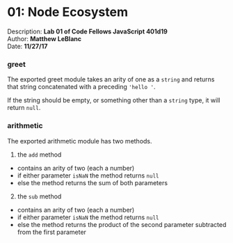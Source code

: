 # 01: Node Ecosystem
Description: **Lab 01 of Code Fellows JavaScript 401d19** </br>
Author: **Matthew LeBlanc** </br>
Date: **11/27/17**

### greet
The exported greet module takes an arity of one as a `string` and returns that string concatenated with a preceding `'hello '`.

If the string should be empty, or something other than a `string` type, it will return `null`.

### arithmetic
The exported arithmetic module has two methods.
1. the `add` method
  - contains an arity of two (each a number)
  - if either parameter `isNaN` the method returns `null`
  - else the method returns the sum of both parameters
2. the `sub` method
  - contains an arity of two (each a number)
  - if either parameter `isNaN` the method returns `null`
  - else the method returns the product of the second parameter subtracted from the first parameter
